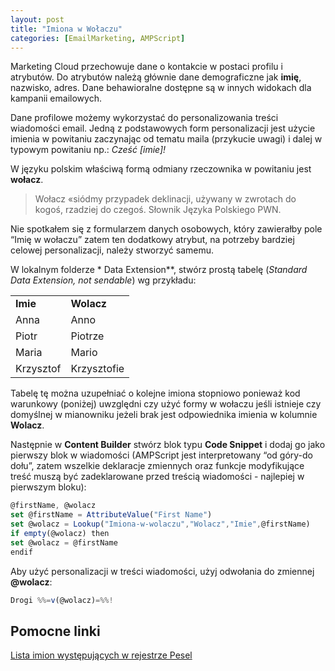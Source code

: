 ```yaml
---
layout: post
title: "Imiona w Wołaczu"
categories: [EmailMarketing, AMPScript]
---
```



Marketing Cloud przechowuje dane o kontakcie w postaci profilu i atrybutów. Do atrybutów należą głównie dane demograficzne jak **imię**, nazwisko, adres. Dane behawioralne dostępne są w innych widokach dla kampanii emailowych.

Dane profilowe możemy wykorzystać do personalizowania treści wiadomości email. Jedną z podstawowych form personalizacji jest użycie imienia w powitaniu zaczynając od tematu maila (przykucie uwagi) i dalej w typowym powitaniu np.: _Cześć [imie]!_

W języku polskim właściwą formą odmiany rzeczownika w powitaniu jest **wołacz**. 


>   Wołacz «siódmy przypadek deklinacji, używany w zwrotach do kogoś, rzadziej do czegoś. Słownik Języka Polskiego PWN.


Nie spotkałem się z formularzem danych osobowych, który zawierałby pole “Imię w wołaczu” zatem ten dodatkowy atrybut, na potrzeby bardziej celowej personalizacji, należy stworzyć samemu.

W lokalnym folderze * Data Extension**, stwórz prostą tabelę (*Standard Data Extension, not sendable*) wg przykładu:


<table>
  <tr>
   <td><strong>Imie</strong>
   </td>
   <td><strong>Wolacz</strong>
   </td>
  </tr>
  <tr>
   <td>Anna
   </td>
   <td>Anno
   </td>
  </tr>
  <tr>
   <td>Piotr
   </td>
   <td>Piotrze
   </td>
  </tr>
  <tr>
   <td>Maria
   </td>
   <td>Mario
   </td>
  </tr>
  <tr>
   <td>Krzysztof
   </td>
   <td>Krzysztofie
   </td>
  </tr>
</table>


Tabelę tę można uzupełniać o kolejne imiona stopniowo ponieważ kod warunkowy (poniżej) uwzględni czy użyć formy w wołaczu jeśli istnieje czy domyślnej w mianowniku jeżeli brak jest odpowiednika imienia w kolumnie **Wolacz**.

Następnie w **Content Builder** stwórz blok typu **Code Snippet** i dodaj go jako pierwszy blok w wiadomości (AMPScript jest interpretowany “od góry-do dołu”, zatem wszelkie deklaracje zmiennych oraz funkcje modyfikujące treść muszą być zadeklarowane przed treścią wiadomości - najlepiej w pierwszym bloku):


```javascript
@firstName, @wolacz
set @firstName = AttributeValue("First Name")
set @wolacz = Lookup("Imiona-w-wolaczu","Wolacz","Imie",@firstName)
if empty(@wolacz) then
set @wolacz = @firstName
endif
```


Aby użyć personalizacji w treści wiadomości, użyj odwołania do zmiennej **@wolacz**:


```javascript
Drogi %%=v(@wolacz)=%%!
```



## Pomocne linki

[Lista imion występujących w rejestrze Pesel](https://dane.gov.pl/dataset/1667,lista-imion-wystepujacych-w-rejestrze-pesel-osoby-zyjace)
